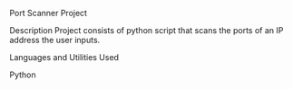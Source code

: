 Port Scanner Project



Description
Project consists of python script that scans the ports of an IP address the user inputs. 


Languages and Utilities Used

Python

